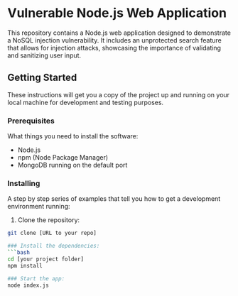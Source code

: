 # Vulnerable Node.js Web Application

This repository contains a Node.js web application designed to demonstrate a NoSQL injection vulnerability. It includes an unprotected search feature that allows for injection attacks, showcasing the importance of validating and sanitizing user input.

## Getting Started

These instructions will get you a copy of the project up and running on your local machine for development and testing purposes.

### Prerequisites

What things you need to install the software:

- Node.js
- npm (Node Package Manager)
- MongoDB running on the default port

### Installing

A step by step series of examples that tell you how to get a development environment running:

1. Clone the repository:
```bash
git clone [URL to your repo]

### Install the dependencies:
```bash
cd [your project folder]
npm install

### Start the app:
node index.js
